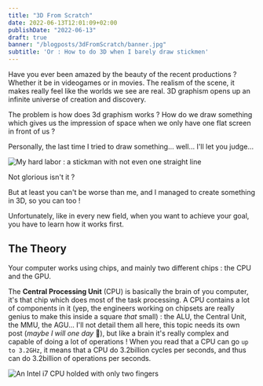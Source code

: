 ```yaml
---
title: "3D From Scratch"
date: 2022-06-13T12:01:09+02:00
publishDate: "2022-06-13"
draft: true
banner: "/blogposts/3dFromScratch/banner.jpg"
subtitle: 'Or : How to do 3D when I barely draw stickmen'
---
```


Have you ever been amazed by the beauty of the recent productions ? Whether it be in videogames
or in movies. The realism of the scene, it makes really feel like the worlds we see are real. 
3D graphism opens up an infinite universe of creation and discovery.

The problem is how does 3d graphism works ? How do we draw something which gives us the impression
of space when we only have one flat screen in front of us ?

Personally, the last time I tried to draw something... well... I'll let you judge...

![My hard labor : a stickman with not even one straight line](/blogposts/3dFromScratch/stickmen.jpg)

Not glorious isn't it ?

But at least you can't be worse than me, and I managed to create something in 3D, so you can too ! 

Unfortunately, like in every new field, when you want to achieve your goal, you have to learn how
it works first.



## The Theory

Your computer works using chips, and mainly two different chips : the CPU and the GPU.

The **Central Processing Unit** (CPU) is basically the brain of you computer, it's that chip which
does most of the task processing. A CPU contains a lot of components in it (yep, the engineers working
on chipsets are really genius to make this inside a square _that_ small) : the ALU, the Central Unit, 
the MMU, the AGU... I'll not detail them all here, this topic needs its own post (_maybe I will one day_
🤔), but like a brain it's really complex and capable of doing a lot of operations ! When you read that 
a CPU can go `up to 3.2GHz`, it means that a CPU do 3.2billion cycles per seconds, and thus can do 
3.2billion of operations per seconds.

![An Intel i7 CPU holded with only two fingers](/blogposts/3dFromScratch/cpu.jpg)